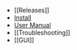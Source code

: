 * [[Releases]]
* [Install](https://gephi.org/users/install/)
* [User Manual](https://gephi.github.io/users/)
* [[Troubleshooting]]
* [[GUI]]